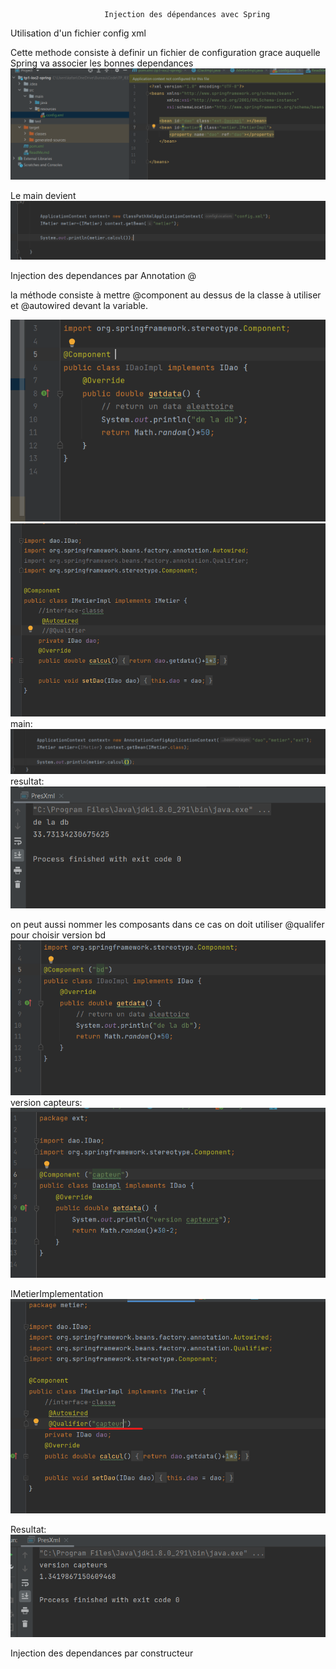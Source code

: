                          Injection des dépendances avec Spring


Utilisation d'un fichier config xml

Cette methode consiste à definir un fichier de configuration grace auquelle Spring va associer les bonnes dependances
![img.png](img.png)


Le main devient 
![img_1.png](img_1.png)


Injection des dependances par Annotation @

la méthode consiste à mettre @component au dessus de la classe à utiliser 
et @autowired devant la variable.

![img_2.png](img_2.png)
![img_3.png](img_3.png)
main:
![img_4.png](img_4.png)
resultat:
![img_5.png](img_5.png)

on peut aussi nommer les composants dans ce cas on doit utiliser @qualifer pour choisir 
version bd
![img_6.png](img_6.png)
version capteurs:
![img_8.png](img_8.png)

IMetierImplementation
![img_9.png](img_9.png)

Resultat:
![img_10.png](img_10.png)





Injection des dependances par constructeur



